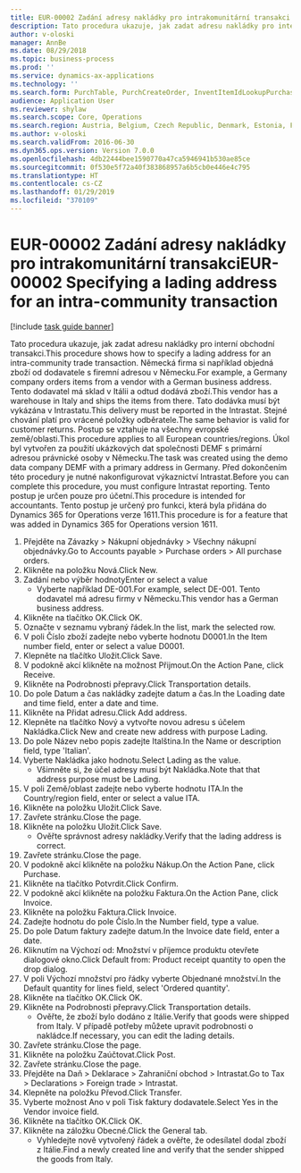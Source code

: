 ```yaml
---
title: EUR-00002 Zadání adresy nakládky pro intrakomunitární transakci
description: Tato procedura ukazuje, jak zadat adresu nakládky pro interní obchodní transakci.
author: v-oloski
manager: AnnBe
ms.date: 08/29/2018
ms.topic: business-process
ms.prod: ''
ms.service: dynamics-ax-applications
ms.technology: ''
ms.search.form: PurchTable, PurchCreateOrder, InventItemIdLookupPurchase, TransportationDocument, LogisticsPostalAddress, SysLookupMultiSelectGrid,  VendEditInvoice, VendEditInvoiceDefaultQuantityForLinesDropDialog, Intrastat, SysQueryForm
audience: Application User
ms.reviewer: shylaw
ms.search.scope: Core, Operations
ms.search.region: Austria, Belgium, Czech Republic, Denmark, Estonia, Finland, France, Germany, Hungary, Ireland, Italy, Latvia, Lithuania, Netherlands, Poland, Spain, Sweden, United Kingdom
ms.author: v-oloski
ms.search.validFrom: 2016-06-30
ms.dyn365.ops.version: Version 7.0.0
ms.openlocfilehash: 4db22444bee1590770a47ca5946941b530ae85ce
ms.sourcegitcommit: 0f530e5f72a40f383868957a6b5cb0e446e4c795
ms.translationtype: HT
ms.contentlocale: cs-CZ
ms.lasthandoff: 01/29/2019
ms.locfileid: "370109"
---
```

# <a name="eur-00002-specifying-a-lading-address-for-an-intra-community-transaction"></a><span data-ttu-id="0891b-103">EUR-00002 Zadání adresy nakládky pro intrakomunitární transakci</span><span class="sxs-lookup"><span data-stu-id="0891b-103">EUR-00002 Specifying a lading address for an intra-community transaction</span></span>

[!include [task guide banner](../../includes/task-guide-banner.md)]

<span data-ttu-id="0891b-104">Tato procedura ukazuje, jak zadat adresu nakládky pro interní obchodní transakci.</span><span class="sxs-lookup"><span data-stu-id="0891b-104">This procedure shows how to specify a lading address for an intra-community trade transaction.</span></span> <span data-ttu-id="0891b-105">Německá firma si například objedná zboží od dodavatele s firemní adresou v Německu.</span><span class="sxs-lookup"><span data-stu-id="0891b-105">For example, a Germany company orders items from a vendor with a German business address.</span></span> <span data-ttu-id="0891b-106">Tento dodavatel má sklad v Itálii a odtud dodává zboží.</span><span class="sxs-lookup"><span data-stu-id="0891b-106">This vendor has a warehouse in Italy and ships the items from there.</span></span> <span data-ttu-id="0891b-107">Tato dodávka musí být vykázána v Intrastatu.</span><span class="sxs-lookup"><span data-stu-id="0891b-107">This delivery must be reported in the Intrastat.</span></span> <span data-ttu-id="0891b-108">Stejné chování platí pro vrácené položky odběratele.</span><span class="sxs-lookup"><span data-stu-id="0891b-108">The same behavior is valid for customer returns.</span></span>
<span data-ttu-id="0891b-109">Postup se vztahuje na všechny evropské země/oblasti.</span><span class="sxs-lookup"><span data-stu-id="0891b-109">This procedure applies to all European countries/regions.</span></span> <span data-ttu-id="0891b-110">Úkol byl vytvořen za použití ukázkových dat společnosti DEMF s primární adresou právnické osoby v Německu.</span><span class="sxs-lookup"><span data-stu-id="0891b-110">The task was created using the demo data company DEMF with a primary address in Germany.</span></span> <span data-ttu-id="0891b-111">Před dokončením této procedury je nutné nakonfigurovat výkaznictví Intrastat.</span><span class="sxs-lookup"><span data-stu-id="0891b-111">Before you can complete this procedure, you must configure Intrastat reporting.</span></span> <span data-ttu-id="0891b-112">Tento postup je určen pouze pro účetní.</span><span class="sxs-lookup"><span data-stu-id="0891b-112">This procedure is intended for accountants.</span></span> <span data-ttu-id="0891b-113">Tento postup je určený pro funkci, která byla přidána do Dynamics 365 for Operations verze 1611.</span><span class="sxs-lookup"><span data-stu-id="0891b-113">This procedure is for a feature that was added in Dynamics 365 for Operations version 1611.</span></span>

1. <span data-ttu-id="0891b-114">Přejděte na Závazky > Nákupní objednávky > Všechny nákupní objednávky.</span><span class="sxs-lookup"><span data-stu-id="0891b-114">Go to Accounts payable > Purchase orders > All purchase orders.</span></span>
2. <span data-ttu-id="0891b-115">Klikněte na položku Nová.</span><span class="sxs-lookup"><span data-stu-id="0891b-115">Click New.</span></span>
3. <span data-ttu-id="0891b-116">Zadání nebo výběr hodnoty</span><span class="sxs-lookup"><span data-stu-id="0891b-116">Enter or select a value</span></span>
    * <span data-ttu-id="0891b-117">Vyberte například DE-001.</span><span class="sxs-lookup"><span data-stu-id="0891b-117">For example, select DE-001.</span></span> <span data-ttu-id="0891b-118">Tento dodavatel má adresu firmy v Německu.</span><span class="sxs-lookup"><span data-stu-id="0891b-118">This vendor has a German business address.</span></span>  
4. <span data-ttu-id="0891b-119">Klikněte na tlačítko OK.</span><span class="sxs-lookup"><span data-stu-id="0891b-119">Click OK.</span></span>
5. <span data-ttu-id="0891b-120">Označte v seznamu vybraný řádek.</span><span class="sxs-lookup"><span data-stu-id="0891b-120">In the list, mark the selected row.</span></span>
6. <span data-ttu-id="0891b-121">V poli Číslo zboží zadejte nebo vyberte hodnotu D0001.</span><span class="sxs-lookup"><span data-stu-id="0891b-121">In the Item number field, enter or select a value D0001.</span></span>
7. <span data-ttu-id="0891b-122">Klepněte na tlačítko Uložit.</span><span class="sxs-lookup"><span data-stu-id="0891b-122">Click Save.</span></span>
8. <span data-ttu-id="0891b-123">V podokně akcí klikněte na možnost Přijmout.</span><span class="sxs-lookup"><span data-stu-id="0891b-123">On the Action Pane, click Receive.</span></span>
9. <span data-ttu-id="0891b-124">Klikněte na Podrobnosti přepravy.</span><span class="sxs-lookup"><span data-stu-id="0891b-124">Click Transportation details.</span></span>
10. <span data-ttu-id="0891b-125">Do pole Datum a čas nakládky zadejte datum a čas.</span><span class="sxs-lookup"><span data-stu-id="0891b-125">In the Loading date and time field, enter a date and time.</span></span>
11. <span data-ttu-id="0891b-126">Klikněte na Přidat adresu.</span><span class="sxs-lookup"><span data-stu-id="0891b-126">Click Add address.</span></span>
12. <span data-ttu-id="0891b-127">Klepněte na tlačítko Nový a vytvořte novou adresu s účelem Nakládka.</span><span class="sxs-lookup"><span data-stu-id="0891b-127">Click New and create new address with purpose Lading.</span></span>
13. <span data-ttu-id="0891b-128">Do pole Název nebo popis zadejte Italština.</span><span class="sxs-lookup"><span data-stu-id="0891b-128">In the Name or description field, type 'Italian'.</span></span>
14. <span data-ttu-id="0891b-129">Vyberte Nakládka jako hodnotu.</span><span class="sxs-lookup"><span data-stu-id="0891b-129">Select Lading as the value.</span></span>
    * <span data-ttu-id="0891b-130">Všimněte si, že účel adresy musí být Nakládka.</span><span class="sxs-lookup"><span data-stu-id="0891b-130">Note that that address purpose must be Lading.</span></span>  
15. <span data-ttu-id="0891b-131">V poli Země/oblast zadejte nebo vyberte hodnotu ITA.</span><span class="sxs-lookup"><span data-stu-id="0891b-131">In the Country/region field, enter or select a value ITA.</span></span>
16. <span data-ttu-id="0891b-132">Klikněte na položku Uložit.</span><span class="sxs-lookup"><span data-stu-id="0891b-132">Click Save.</span></span>
17. <span data-ttu-id="0891b-133">Zavřete stránku.</span><span class="sxs-lookup"><span data-stu-id="0891b-133">Close the page.</span></span>
18. <span data-ttu-id="0891b-134">Klikněte na položku Uložit.</span><span class="sxs-lookup"><span data-stu-id="0891b-134">Click Save.</span></span>
    * <span data-ttu-id="0891b-135">Ověřte správnost adresy nakládky.</span><span class="sxs-lookup"><span data-stu-id="0891b-135">Verify that the lading address is correct.</span></span>  
19. <span data-ttu-id="0891b-136">Zavřete stránku.</span><span class="sxs-lookup"><span data-stu-id="0891b-136">Close the page.</span></span>
20. <span data-ttu-id="0891b-137">V podokně akcí klikněte na položku Nákup.</span><span class="sxs-lookup"><span data-stu-id="0891b-137">On the Action Pane, click Purchase.</span></span>
21. <span data-ttu-id="0891b-138">Klikněte na tlačítko Potvrdit.</span><span class="sxs-lookup"><span data-stu-id="0891b-138">Click Confirm.</span></span>
22. <span data-ttu-id="0891b-139">V podokně akcí klikněte na položku Faktura.</span><span class="sxs-lookup"><span data-stu-id="0891b-139">On the Action Pane, click Invoice.</span></span>
23. <span data-ttu-id="0891b-140">Klikněte na položku Faktura.</span><span class="sxs-lookup"><span data-stu-id="0891b-140">Click Invoice.</span></span>
24. <span data-ttu-id="0891b-141">Zadejte hodnotu do pole Číslo.</span><span class="sxs-lookup"><span data-stu-id="0891b-141">In the Number field, type a value.</span></span>
25. <span data-ttu-id="0891b-142">Do pole Datum faktury zadejte datum.</span><span class="sxs-lookup"><span data-stu-id="0891b-142">In the Invoice date field, enter a date.</span></span>
26. <span data-ttu-id="0891b-143">Kliknutím na Výchozí od: Množství v příjemce produktu otevřete dialogové okno.</span><span class="sxs-lookup"><span data-stu-id="0891b-143">Click Default from: Product receipt quantity to open the drop dialog.</span></span>
27. <span data-ttu-id="0891b-144">V poli Výchozí množství pro řádky vyberte Objednané množství.</span><span class="sxs-lookup"><span data-stu-id="0891b-144">In the Default quantity for lines field, select 'Ordered quantity'.</span></span>
28. <span data-ttu-id="0891b-145">Klikněte na tlačítko OK.</span><span class="sxs-lookup"><span data-stu-id="0891b-145">Click OK.</span></span>
29. <span data-ttu-id="0891b-146">Klikněte na Podrobnosti přepravy.</span><span class="sxs-lookup"><span data-stu-id="0891b-146">Click Transportation details.</span></span>
    * <span data-ttu-id="0891b-147">Ověřte, že zboží bylo dodáno z Itálie.</span><span class="sxs-lookup"><span data-stu-id="0891b-147">Verify that goods were shipped from Italy.</span></span> <span data-ttu-id="0891b-148">V případě potřeby můžete upravit podrobnosti o nakládce.</span><span class="sxs-lookup"><span data-stu-id="0891b-148">If necessary, you can edit the lading details.</span></span>  
30. <span data-ttu-id="0891b-149">Zavřete stránku.</span><span class="sxs-lookup"><span data-stu-id="0891b-149">Close the page.</span></span>
31. <span data-ttu-id="0891b-150">Klikněte na položku Zaúčtovat.</span><span class="sxs-lookup"><span data-stu-id="0891b-150">Click Post.</span></span>
32. <span data-ttu-id="0891b-151">Zavřete stránku.</span><span class="sxs-lookup"><span data-stu-id="0891b-151">Close the page.</span></span>
33. <span data-ttu-id="0891b-152">Přejděte na Daň > Deklarace > Zahraniční obchod > Intrastat.</span><span class="sxs-lookup"><span data-stu-id="0891b-152">Go to Tax > Declarations > Foreign trade > Intrastat.</span></span>
34. <span data-ttu-id="0891b-153">Klepněte na položku Převod.</span><span class="sxs-lookup"><span data-stu-id="0891b-153">Click Transfer.</span></span>
35. <span data-ttu-id="0891b-154">Vyberte možnost Ano v poli Tisk faktury dodavatele.</span><span class="sxs-lookup"><span data-stu-id="0891b-154">Select Yes in the Vendor invoice field.</span></span>
36. <span data-ttu-id="0891b-155">Klikněte na tlačítko OK.</span><span class="sxs-lookup"><span data-stu-id="0891b-155">Click OK.</span></span>
37. <span data-ttu-id="0891b-156">Klikněte na záložku Obecné.</span><span class="sxs-lookup"><span data-stu-id="0891b-156">Click the General tab.</span></span>
    * <span data-ttu-id="0891b-157">Vyhledejte nově vytvořený řádek a ověřte, že odesílatel dodal zboží z Itálie.</span><span class="sxs-lookup"><span data-stu-id="0891b-157">Find a newly created line and verify that the sender shipped the goods from Italy.</span></span>  

